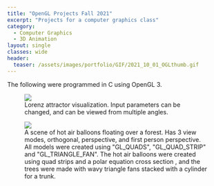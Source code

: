 ```yaml
---
title: "OpenGL Projects Fall 2021"
excerpt: "Projects for a computer graphics class"
category:
  - Computer Graphics
  - 3D Animation
layout: single
classes: wide
header:
  teaser: /assets/images/portfolio/GIF/2021_10_01_OGLthumb.gif
---
```


The following were programmed in C using OpenGL 3.

<figure class="align-center">
	<a href="/assets/images/portfolio/GIF/2021_10_01_OGLproj2.gif"><img src="/assets/images/portfolio/GIF/2021_10_01_OGLproj2.gif"></a>
  <figcaption>Lorenz attractor visualization. Input parameters can be changed, and can be viewed from multiple angles.</figcaption>
</figure>

<figure class="align-center">
	<a href="/assets/images/portfolio/GIF/2021_10_01_OGLproj4.gif"><img src="/assets/images/portfolio/GIF/2021_10_01_OGLproj4.gif"></a>
  <figcaption>A scene of hot air balloons floating over a forest. Has 3 view modes, orthogonal, perspective, and first person perspective. All models were created using "GL_QUADS", "GL_QUAD_STRIP" and "GL_TRIANGLE_FAN". The hot air balloons were created using quad strips and a polar equation cross section , and the trees were made with wavy triangle fans stacked with a cylinder for a trunk.</figcaption>
</figure>
